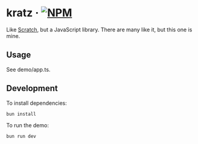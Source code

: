 # kratz &middot; [![NPM](https://img.shields.io/npm/v/kratz.svg)](https://www.npmjs.com/package/kratz)

Like [Scratch](https://scratch.mit.edu/), but a JavaScript library. There are many like it, but this one is mine.

## Usage

See demo/app.ts.

## Development

To install dependencies:

```bash
bun install
```

To run the demo:

```bash
bun run dev
```
